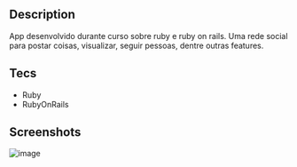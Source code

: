 ## Description

App desenvolvido durante curso sobre ruby e ruby on rails. Uma rede social para postar coisas, visualizar, seguir pessoas, dentre outras features.

## Tecs
- Ruby
- RubyOnRails

## Screenshots

![image](https://user-images.githubusercontent.com/19415372/146679266-e4388091-978f-47e1-9d03-9982eeda0e3e.png)
